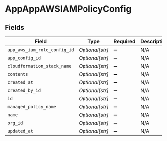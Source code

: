 # AppAppAWSIAMPolicyConfig


## Fields

| Field                        | Type                         | Required                     | Description                  |
| ---------------------------- | ---------------------------- | ---------------------------- | ---------------------------- |
| `app_aws_iam_role_config_id` | *Optional[str]*              | :heavy_minus_sign:           | N/A                          |
| `app_config_id`              | *Optional[str]*              | :heavy_minus_sign:           | N/A                          |
| `cloudformation_stack_name`  | *Optional[str]*              | :heavy_minus_sign:           | N/A                          |
| `contents`                   | *Optional[str]*              | :heavy_minus_sign:           | N/A                          |
| `created_at`                 | *Optional[str]*              | :heavy_minus_sign:           | N/A                          |
| `created_by_id`              | *Optional[str]*              | :heavy_minus_sign:           | N/A                          |
| `id`                         | *Optional[str]*              | :heavy_minus_sign:           | N/A                          |
| `managed_policy_name`        | *Optional[str]*              | :heavy_minus_sign:           | N/A                          |
| `name`                       | *Optional[str]*              | :heavy_minus_sign:           | N/A                          |
| `org_id`                     | *Optional[str]*              | :heavy_minus_sign:           | N/A                          |
| `updated_at`                 | *Optional[str]*              | :heavy_minus_sign:           | N/A                          |